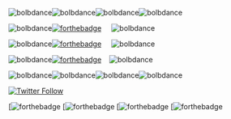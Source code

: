![bolbdance](https://cdn.discordapp.com/emojis/422087870464131082.gif)![bolbdance](https://cdn.discordapp.com/emojis/422087870464131082.gif)![bolbdance](https://cdn.discordapp.com/emojis/422087870464131082.gif)![bolbdance](https://cdn.discordapp.com/emojis/422087870464131082.gif)

![bolbdance](https://cdn.discordapp.com/emojis/422087870464131082.gif)[![forthebadge](https://forthebadge.com/images/badges/contains-cat-gifs.svg)](https://forthebadge.com)     ![bolbdance](https://cdn.discordapp.com/emojis/422087870464131082.gif)

![bolbdance](https://cdn.discordapp.com/emojis/422087870464131082.gif)[![forthebadge](https://forthebadge.com/images/badges/mom-made-pizza-rolls.svg)](https://forthebadge.com)     ![bolbdance](https://cdn.discordapp.com/emojis/422087870464131082.gif)

![bolbdance](https://cdn.discordapp.com/emojis/422087870464131082.gif)[![forthebadge](https://forthebadge.com/images/badges/built-with-swag.svg)](https://forthebadge.com)           ![bolbdance](https://cdn.discordapp.com/emojis/422087870464131082.gif)
	
![bolbdance](https://cdn.discordapp.com/emojis/422087870464131082.gif)![bolbdance](https://cdn.discordapp.com/emojis/422087870464131082.gif)![bolbdance](https://cdn.discordapp.com/emojis/422087870464131082.gif)![bolbdance](https://cdn.discordapp.com/emojis/422087870464131082.gif)

[![Twitter Follow](https://img.shields.io/twitter/follow/dm4uz3.svg?style=social&label=Follow)](https://twitter.com/dm4uz3)


[![forthebadge](https://forthebadge.com/images/badges/built-by-neckbeards.svg)
[![forthebadge](https://forthebadge.com/images/badges/built-with-swag.svg)
[![forthebadge](https://forthebadge.com/images/badges/fuck-it-ship-it.svg)
[![forthebadge](https://forthebadge.com/images/badges/powered-by-electricity.svg)
